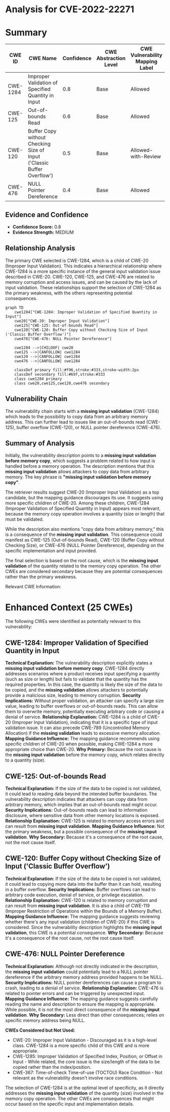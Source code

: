 # Analysis for CVE-2022-22271

# Summary
| CWE ID | CWE Name | Confidence | CWE Abstraction Level | CWE Vulnerability Mapping Label | CWE-Vulnerability Mapping Notes |
|---|---|---|---|---|---|
| CWE-1284 | Improper Validation of Specified Quantity in Input | 0.8 | Base | Allowed | Primary CWE |
| CWE-125 | Out-of-bounds Read | 0.6 | Base | Allowed | Secondary Candidate |
| CWE-120 | Buffer Copy without Checking Size of Input ('Classic Buffer Overflow') | 0.5 | Base | Allowed-with-Review | Secondary Candidate |
| CWE-476 | NULL Pointer Dereference | 0.4 | Base | Allowed | Secondary Candidate |

## Evidence and Confidence

*   **Confidence Score:** 0.8
*   **Evidence Strength:** MEDIUM

## Relationship Analysis
The primary CWE selected is CWE-1284, which is a child of CWE-20 (Improper Input Validation). This indicates a hierarchical relationship where CWE-1284 is a more specific instance of the general input validation issue described in CWE-20. CWE-120, CWE-125, and CWE-476 are related to memory corruption and access issues, and can be caused by the lack of input validation. These relationships support the selection of CWE-1284 as the primary weakness, with the others representing potential consequences.

```mermaid
graph TD
    cwe1284["CWE-1284: Improper Validation of Specified Quantity in Input"]
    cwe20["CWE-20: Improper Input Validation"]
    cwe125["CWE-125: Out-of-bounds Read"]
    cwe120["CWE-120: Buffer Copy without Checking Size of Input ('Classic Buffer Overflow')"]
    cwe476["CWE-476: NULL Pointer Dereference"]

    cwe1284 -->|CHILDOF| cwe20
    cwe125 -->|CANFOLLOW| cwe1284
    cwe120 -->|CANFOLLOW| cwe1284
    cwe476 -->|CANFOLLOW| cwe1284

    classDef primary fill:#f96,stroke:#333,stroke-width:2px
    classDef secondary fill:#69f,stroke:#333
    class cwe1284 primary
    class cwe20,cwe125,cwe120,cwe476 secondary
```

## Vulnerability Chain
The vulnerability chain starts with a **missing input validation** (CWE-1284) which leads to the possibility to copy data from an arbitrary memory address. This can further lead to issues like an out-of-bounds read (CWE-125), buffer overflow (CWE-120), or NULL pointer dereference (CWE-476).

## Summary of Analysis
Initially, the vulnerability description points to a **missing input validation before memory copy**, which suggests a problem related to how input is handled before a memory operation. The description mentions that this **missing input validation** allows attackers to copy data from arbitrary memory. The key phrase is **"missing input validation before memory copy"**.

The retriever results suggest CWE-20 (Improper Input Validation) as a top candidate, but the mapping guidance discourages its use. It suggests using more specific children of CWE-20. Among these children, CWE-1284 (Improper Validation of Specified Quantity in Input) appears most relevant, because the memory copy operation involves a quantity (size or length) that must be validated.

While the description also mentions "copy data from arbitrary memory," this is a consequence of the **missing input validation**. This consequence could manifest as CWE-125 (Out-of-bounds Read), CWE-120 (Buffer Copy without Checking Size), or CWE-476 (NULL Pointer Dereference), depending on the specific implementation and input provided.

The final selection is based on the root cause, which is the **missing input validation** of the quantity related to the memory copy operation. The other CWEs are considered secondary because they are potential consequences rather than the primary weakness.

Relevant CWE Information:

# Enhanced Context (25 CWEs)
The following CWEs were identified as potentially relevant to this vulnerability:

## CWE-1284: Improper Validation of Specified Quantity in Input
**Technical Explanation:** The vulnerability description explicitly states a **missing input validation before memory copy**. CWE-1284 directly addresses scenarios where a product receives input specifying a quantity (such as size or length) but fails to validate that the quantity has the required properties. In this case, the quantity is likely the size of the data to be copied, and the **missing validation** allows attackers to potentially provide a malicious size, leading to memory corruption.
**Security Implications:** Without proper validation, an attacker can specify a large size value, leading to buffer overflows or out-of-bounds reads. This can allow them to overwrite memory, potentially executing arbitrary code or causing a denial of service.
**Relationship Explanation:** CWE-1284 is a child of CWE-20 (Improper Input Validation), indicating that it is a specific type of input validation issue. It can also precede CWE-789 (Uncontrolled Memory Allocation) if the **missing validation** leads to excessive memory allocation.
**Mapping Guidance Influence:** The mapping guidance recommends using specific children of CWE-20 when possible, making CWE-1284 a more appropriate choice than CWE-20.
**Why Primary:** Because the root cause is the **missing input validation** before the memory copy, which relates directly to a quantity (size).

## CWE-125: Out-of-bounds Read
**Technical Explanation:** If the size of the data to be copied is not validated, it could lead to reading data beyond the intended buffer boundaries. The vulnerability description indicates that attackers can copy data from arbitrary memory, which implies that an out-of-bounds read might occur.
**Security Implications:** Out-of-bounds reads can lead to information disclosure, where sensitive data from other memory locations is exposed.
**Relationship Explanation:** CWE-125 is related to memory access errors and can result from **missing input validation**.
**Mapping Guidance Influence:** Not the primary weakness, but a possible consequence of the **missing input validation**.
**Why Secondary:** Because it's a consequence of the root cause, not the root cause itself.

## CWE-120: Buffer Copy without Checking Size of Input ('Classic Buffer Overflow')
**Technical Explanation:** If the size of the data to be copied is not validated, it could lead to copying more data into the buffer than it can hold, resulting in a buffer overflow.
**Security Implications:** Buffer overflows can lead to arbitrary code execution, denial of service, or privilege escalation.
**Relationship Explanation:** CWE-120 is related to memory corruption and can result from **missing input validation**. It is also a child of CWE-119 (Improper Restriction of Operations within the Bounds of a Memory Buffer).
**Mapping Guidance Influence:** The mapping guidance suggests reviewing whether there's any input validation (children of CWE-20) if this CWE is considered. Since the vulnerability description highlights the **missing input validation**, this CWE is a potential consequence.
**Why Secondary:** Because it's a consequence of the root cause, not the root cause itself.

## CWE-476: NULL Pointer Dereference
**Technical Explanation:** Although not directly indicated in the description, the **missing input validation** could potentially lead to a NULL pointer dereference if the arbitrary memory address provided happens to be NULL.
**Security Implications:** NULL pointer dereferences can cause a program to crash, leading to a denial of service.
**Relationship Explanation:** CWE-476 is related to pointer errors and can be triggered by unexpected input.
**Mapping Guidance Influence:** The mapping guidance suggests carefully reading the name and description to ensure the mapping is appropriate. While possible, it is not the most direct consequence of the **missing input validation**.
**Why Secondary:** Less direct than other consequences; relies on specific memory address being NULL.

**CWEs Considered but Not Used:**

*   CWE-20: Improper Input Validation - Discouraged as it is a high-level class. CWE-1284 is a more specific child of this CWE and is more appropriate.
*   CWE-1285: Improper Validation of Specified Index, Position, or Offset in Input - While related, the core issue is the size/length of the data to be copied rather than the index/position.
*   CWE-367: Time-of-check Time-of-use (TOCTOU) Race Condition - Not relevant as the vulnerability doesn't involve race conditions.

The selection of CWE-1284 is at the optimal level of specificity, as it directly addresses the **missing input validation** of the quantity (size) involved in the memory copy operation. The other CWEs are consequences that might occur based on the specific input and implementation details.